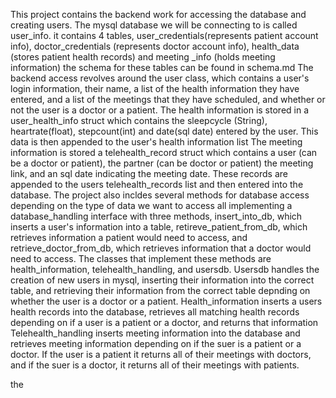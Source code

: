 This project contains the backend work for accessing the database and creating users.
The mysql database we will be connecting to is called user_info.
it contains 4 tables, user_credentials(represents patient account info), doctor_credentials (represents doctor account info), health_data (stores patient health records) and meeting _info (holds meeting information) the schema for these tables can be found in schema.md
The backend access revolves around the user class, which contains a user's login information, their name, a list of the health information they have entered, and a list of the meetings that they have scheduled, and whether or not the user is a doctor or a patient. 
The health information is stored in a user_health_info struct which contains the sleepcycle (String), heartrate(float), stepcount(int) and date(sql date) entered by the user. This data is then appended to the user's health information list
The meeting information is stored a telehealth_record struct which contains a user (can be a doctor or patient), the partner (can be doctor or patient) the meeting link, and an sql date indicating the meeting date. These records are appended to the users telehealth_records list and then entered into the database. 
The project also incldes several methods for database access depending on the type of data we want to access all implementing a database_handling interface with three methods, insert_into_db, which inserts a user's information into a table, retireve_patient_from_db, which retrieves information a patient would need to access, and retrieve_doctor_from_db, which retrieves information that a doctor would need to access.
The classes that implement these methods are health_information, telehealth_handling, and usersdb. 
Usersdb handles the creation of new users in mysql, inserting their information into the correct table, and retrieving their information from the correct table depnding on whether the user is a doctor or a patient. 
Health_information inserts a users health records into the database, retrieves all matching health records depending on if a user is a patient or a doctor, and returns that information
Telehealth_handling inserts meeting information into the database and retrieves meeting information depending on if the suer is a patient or a doctor. If the user is a patient it returns all of their meetings with doctors, and if the suer is a doctor, it returns all of their meetings with patients. 

the 
